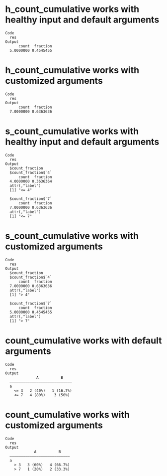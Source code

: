 # h_count_cumulative works with healthy input and default arguments

    Code
      res
    Output
          count  fraction 
      5.0000000 0.4545455 

# h_count_cumulative works with customized arguments

    Code
      res
    Output
          count  fraction 
      7.0000000 0.6363636 

# s_count_cumulative works with healthy input and default arguments

    Code
      res
    Output
      $count_fraction
      $count_fraction$`4`
          count  fraction 
      4.0000000 0.3636364 
      attr(,"label")
      [1] "<= 4"
      
      $count_fraction$`7`
          count  fraction 
      7.0000000 0.6363636 
      attr(,"label")
      [1] "<= 7"
      
      

# s_count_cumulative works with customized arguments

    Code
      res
    Output
      $count_fraction
      $count_fraction$`4`
          count  fraction 
      7.0000000 0.6363636 
      attr(,"label")
      [1] "> 4"
      
      $count_fraction$`7`
          count  fraction 
      5.0000000 0.4545455 
      attr(,"label")
      [1] "> 7"
      
      

# count_cumulative works with default arguments

    Code
      res
    Output
                  A          B    
      ————————————————————————————
      a                           
        <= 3   2 (40%)   1 (16.7%)
        <= 7   4 (80%)    3 (50%) 

# count_cumulative works with customized arguments

    Code
      res
    Output
                 A          B    
      ———————————————————————————
      a                          
        > 3   3 (60%)   4 (66.7%)
        > 7   1 (20%)   2 (33.3%)

